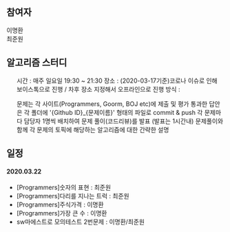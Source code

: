 ## 참여자
이명환<br>
최준원
## 알고리즘 스터디
<ul>
  시간 : 매주 일요일 19:30 ~ 21:30
  장소 : (2020-03-17기준)코로나 이슈로 인해 보이스톡으로 진행 / 차후 장소 지정해서 오프라인으로 진행
  방식 :
</ul>
<ol>
  문제는 각 사이트(Programmers, Goorm, BOJ etc)에 제출 및 평가
  통과한 답안은 각 폴더에 '{Github ID}_{문제이름}' 형태의 파일로 commit & push
  각 문제마다 담당자 1명씩 배치하여 문제 풀이(코드리뷰)를 발표 (발표는 1시간내)
  문제풀이와 함께 각 문제의 토픽에 해당하는 알고리즘에 대한 간략한 설명
</ol>

## 일정
#### 2020.03.22
- [Programmers]숫자의 표현 : 최준원
- [Programmers]다리를 지나는 트럭 : 최준원
- [Programmers]주식가격 : 이명환
- [Programmers]가장 큰 수 : 이명환
- sw마에스트로 모의테스트 2번문제 : 이명환/최준원
